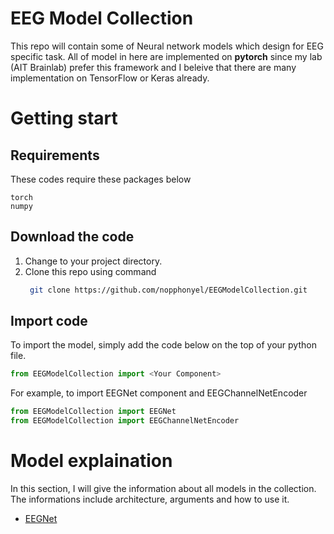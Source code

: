 # EEG Model Collection
This repo will contain some of Neural network models which design for EEG specific task. All of model in here are implemented on **pytorch** since my lab (AIT Brainlab) prefer this framework and I beleive that there are many implementation on TensorFlow or Keras already.

# Getting start
## Requirements
These codes require these packages below 
```
torch
numpy
```

## Download the code
1. Change to your project directory.
2. Clone this repo using command 
    ```bash
     git clone https://github.com/nopphonyel/EEGModelCollection.git
     ```

## Import code
To import the model, simply add the code below on the top of your python file.

```python
from EEGModelCollection import <Your Component>
```
For example, to import EEGNet component and EEGChannelNetEncoder
```python
from EEGModelCollection import EEGNet
from EEGModelCollection import EEGChannelNetEncoder
``` 

# Model explaination
In this section, I will give the information about all models in the collection. The informations include architecture, arguments and how to use it.
- [EEGNet](docs/EEGNet/EEGNet.md)


